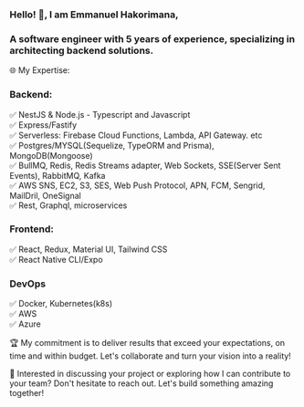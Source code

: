 ### Hello! 👋, I am Emmanuel Hakorimana,
### A software engineer with 5 years of experience, specializing in architecting backend solutions.


🌐 My Expertise:

### Backend:

✅ NestJS & Node.js - Typescript and Javascript\
✅ Express/Fastify\
✅ Serverless: Firebase Cloud Functions, Lambda, API Gateway. etc\
✅ Postgres/MYSQL(Sequelize, TypeORM and Prisma), MongoDB(Mongoose)\
✅ BullMQ, Redis, Redis Streams adapter, Web Sockets, SSE(Server Sent Events), RabbitMQ, Kafka\
✅ AWS SNS, EC2, S3, SES, Web Push Protocol, APN, FCM, Sengrid, MailDril, OneSignal\
✅ Rest, Graphql, microservices

### Frontend:

✅ React, Redux, Material UI, Tailwind CSS\
✅ React Native CLI/Expo

### DevOps

✅ Docker, Kubernetes(k8s)\
✅ AWS\
✅ Azure

🏆 My commitment is to deliver results that exceed your expectations, on time and within budget. Let's collaborate and turn your vision into a reality!

💬 Interested in discussing your project or exploring how I can contribute to your team? Don't hesitate to reach out. Let's build something amazing together!
